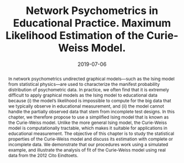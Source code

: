 ---
title : "Network Psychometrics in Educational Practice. Maximum Likelihood Estimation of the Curie-Weiss Model."
date : "2019-07-06"
publication_types : ["6"]
publication: "Marsman, M., Tanis, C., Bechger, T. M., & Waldorp, L. J. (2019). Network psychometrics in educational practice. Maximum likelihood estimation of the Curie-Weiss model. In Theoretical and Practical Advancesbin Computer-Based Educational Measurement (pp. 93–120). Springer Nature"
abstract: "In network psychometrics undirected graphical models—such as the Ising model from statistical physics—are used to characterize the manifest probability distribution of psychometric data. In practice, we often find that it is extremely difficult to apply graphical models as the Ising model to educational data because (i) the model’s likelihood is impossible to compute for the big data that we typically observe in educational measurement, and (ii) the model cannot handle the partially observed data that stem from incomplete test designs. In this chapter, we therefore propose to use a simplified Ising model that is known as the Curie-Weiss model. Unlike the more general Ising model, the Curie-Weiss model is computationally tractable, which makes it suitable for applications in educational measurement. The objective of this chapter is to study the statistical properties of the Curie-Weiss model and discuss its estimation with complete or incomplete data. We demonstrate that our procedures work using a simulated example, and illustrate the analysis of fit of the Curie-Weiss model using real data from the 2012 Cito Eindtoets."
---